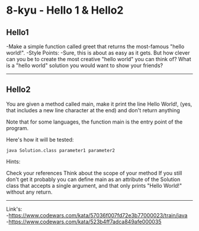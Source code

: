 # 8-kyu - Hello 1 & Hello2

## Hello1

-Make a simple function called greet that returns the most-famous "hello world!".
 -Style Points:
    -Sure, this is about as easy as it gets. But how clever can you be to create the most creative "hello world" you can think of?
    What is a "hello world" solution you would want to show your friends?

---
## Hello2 
You are given a method called main, make it print the line Hello World!, (yes, that includes a new line character at the end) and don't return anything

Note that for some languages, the function main is the entry point of the program.

Here's how it will be tested:

    java Solution.class parameter1 parameter2

Hints:

Check your references
Think about the scope of your method
If you still don't get it probably you can define main as an attribute of the Solution class that accepts a single argument, and that only prints "Hello World!" without any return.

---
Link's: <br>
    -https://www.codewars.com/kata/57036f007fd72e3b77000023/train/java<br>
    -https://www.codewars.com/kata/523b4ff7adca849afe000035